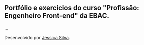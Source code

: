 ## Portfólio e exercícios do curso "Profissão: Engenheiro Front-end" da EBAC.

...

Desenvolvido por [Jessica Silva](https://www.linkedin.com/in/ssilvajessica/).
